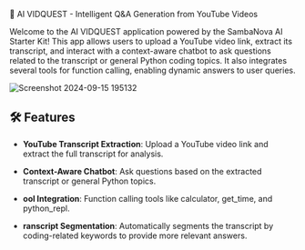 🎥 AI VIDQUEST - Intelligent Q&A Generation from YouTube Videos


Welcome to the AI VIDQUEST application powered by the SambaNova AI Starter Kit! This app allows users to upload a YouTube video link, extract its transcript, and interact with a context-aware chatbot to ask questions related to the transcript or general Python coding topics. It also integrates several tools for function calling, enabling dynamic answers to user queries.

![Screenshot 2024-09-15 195132](https://github.com/user-attachments/assets/3e1cafea-aa4d-4e1b-8d50-1e80844fb253)

## 🛠 Features

- **YouTube Transcript Extraction**: Upload a YouTube video link and extract the full transcript for analysis.

- **Context-Aware Chatbot**: Ask questions based on the extracted transcript or general Python topics.

- **ool Integration**: Function calling tools like calculator, get_time, and python_repl.

- **ranscript Segmentation**: Automatically segments the transcript by coding-related keywords to provide more relevant answers.
